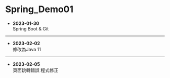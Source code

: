 # Spring_Demo01
* **2023-01-30**  
Spring Boot & Git  

---  

* **2023-02-02**  
修改為Java 11  

---

* **2023-02-05**  
頁面跳轉錯誤 程式修正  
